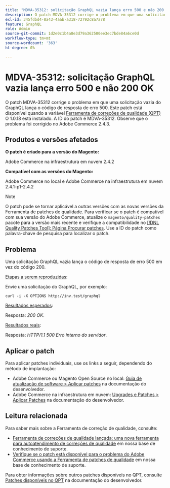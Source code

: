 ```yaml
---
title: "MDVA-35312: solicitação GraphQL vazia lança erro 500 e não 200 OK"
description: O patch MDVA-35312 corrige o problema em que uma solicitação vazia do GraphQL lança o código de resposta de erro 500. Este patch está disponível quando a [Ferramenta de correções de qualidade (QPT)](/help/announcements/adobe-commerce-announcements/magento-quality-patches-released-new-tool-to-self-serve-quality-patches.md) 1.0.18 está instalada. A ID do patch é MDVA-35312. Observe que o problema foi corrigido no Adobe Commerce 2.4.3.
exl-id: 345fdbd4-8a43-4aab-a318-72792c8a7a78
feature: GraphQL
role: Admin
source-git-commit: 1d2e0c1b4a8e3d79a362500ee3ec7bde84a6ce0d
workflow-type: tm+mt
source-wordcount: '363'
ht-degree: 0%

---
```


# MDVA-35312: solicitação GraphQL vazia lança erro 500 e não 200 OK

O patch MDVA-35312 corrige o problema em que uma solicitação vazia do GraphQL lança o código de resposta de erro 500. Este patch está disponível quando a variável [Ferramenta de correções de qualidade (QPT)](/help/announcements/adobe-commerce-announcements/magento-quality-patches-released-new-tool-to-self-serve-quality-patches.md) O 1.0.18 está instalado. A ID do patch é MDVA-35312. Observe que o problema foi corrigido no Adobe Commerce 2.4.3.

## Produtos e versões afetados

**O patch é criado para a versão do Magento:**

Adobe Commerce na infraestrutura em nuvem 2.4.2

**Compatível com as versões do Magento:**

Adobe Commerce no local e Adobe Commerce na infraestrutura em nuvem 2.4.1-p1-2.4.2

>[!NOTE]
>
>O patch pode se tornar aplicável a outras versões com as novas versões da Ferramenta de patches de qualidade. Para verificar se o patch é compatível com sua versão do Adobe Commerce, atualize o `magento/quality-patches` pacote para a versão mais recente e verifique a compatibilidade no [[!DNL Quality Patches Tool]: Página Procurar patches](https://devdocs.magento.com/quality-patches/tool.html#patch-grid). Use a ID do patch como palavra-chave de pesquisa para localizar o patch.

## Problema

Uma solicitação GraphQL vazia lança o código de resposta de erro 500 em vez do código 200.

<u>Etapas a serem reproduzidas</u>:

Envie uma solicitação do GraphQL, por exemplo:

```curl
curl -i -X OPTIONS http://inv.test/graphql
```

<u>Resultados esperados</u>:

Resposta: *200 OK*.

<u>Resultados reais</u>:

Resposta: *HTTP/1.1 500 Erro interno do servidor*.

## Aplicar o patch

Para aplicar patches individuais, use os links a seguir, dependendo do método de implantação:

* Adobe Commerce ou Magento Open Source no local: [Guia de atualização de software > Aplicar patches](https://devdocs.magento.com/guides/v2.4/comp-mgr/patching/mqp.html) na documentação do desenvolvedor.
* Adobe Commerce na infraestrutura em nuvem: [Upgrades e Patches > Aplicar Patches](https://devdocs.magento.com/cloud/project/project-patch.html) na documentação do desenvolvedor.

## Leitura relacionada

Para saber mais sobre a Ferramenta de correção de qualidade, consulte:

* [Ferramenta de correções de qualidade lançada: uma nova ferramenta para autoatendimento de correções de qualidade](/help/announcements/adobe-commerce-announcements/magento-quality-patches-released-new-tool-to-self-serve-quality-patches.md) em nossa base de conhecimento de suporte.
* [Verifique se o patch está disponível para o problema do Adobe Commerce usando a Ferramenta de patches de qualidade](/help/support-tools/patches-available-in-qpt-tool/check-patch-for-magento-issue-with-magento-quality-patches.md) em nossa base de conhecimento de suporte.

Para obter informações sobre outros patches disponíveis no QPT, consulte [Patches disponíveis no QPT](https://devdocs.magento.com/quality-patches/tool.html#patch-grid) na documentação do desenvolvedor.
